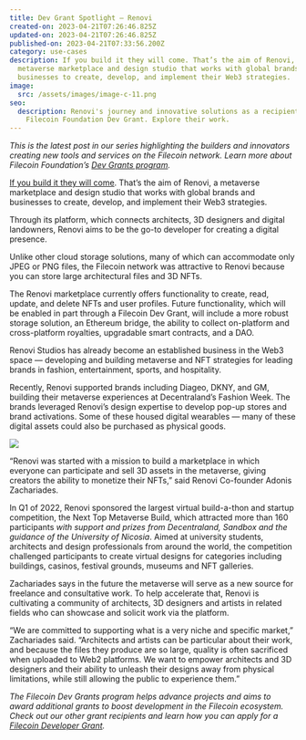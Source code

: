 ```yaml
---
title: Dev Grant Spotlight — Renovi
created-on: 2023-04-21T07:26:46.825Z
updated-on: 2023-04-21T07:26:46.825Z
published-on: 2023-04-21T07:33:56.200Z
category: use-cases
description: If you build it they will come. That’s the aim of Renovi, a
  metaverse marketplace and design studio that works with global brands and
  businesses to create, develop, and implement their Web3 strategies.
image:
  src: /assets/images/image-c-11.png
seo:
  description: Renovi's journey and innovative solutions as a recipient of the
    Filecoin Foundation Dev Grant. Explore their work.
---
```


_This is the latest post in our series highlighting the builders and innovators creating new tools and services on the Filecoin network. Learn more about Filecoin Foundation’s [Dev Grants program](https://fil.org/grants/)._

[If you build it they will come](https://en.wikipedia.org/wiki/Field_of_Dreams). That’s the aim of Renovi, a metaverse marketplace and design studio that works with global brands and businesses to create, develop, and implement their Web3 strategies.

Through its platform, which connects architects, 3D designers and digital landowners, Renovi aims to be the go-to developer for creating a digital presence.

Unlike other cloud storage solutions, many of which can accommodate only JPEG or PNG files, the Filecoin network was attractive to Renovi because you can store large architectural files and 3D NFTs.

The Renovi marketplace currently offers functionality to create, read, update, and delete NFTs and user profiles. Future functionality, which will be enabled in part through a Filecoin Dev Grant, will include a more robust storage solution, an Ethereum bridge, the ability to collect on-platform and cross-platform royalties, upgradable smart contracts, and a DAO.

Renovi Studios has already become an established business in the Web3 space — developing and building metaverse and NFT strategies for leading brands in fashion, entertainment, sports, and hospitality.

Recently, Renovi supported brands including Diageo, DKNY, and GM, building their metaverse experiences at Decentraland’s Fashion Week. The brands leveraged Renovi’s design expertise to develop pop-up stores and brand activations. Some of these housed digital wearables — many of these digital assets could also be purchased as physical goods.

![](/assets/images/image-c-12.png)

“Renovi was started with a mission to build a marketplace in which everyone can participate and sell 3D assets in the metaverse, giving creators the ability to monetize their NFTs,” said Renovi Co-founder Adonis Zachariades.

In Q1 of 2022, Renovi sponsored the largest virtual build-a-thon and startup competition, the Next Top Metaverse Build, which attracted more than 160 participants _with support and prizes from Decentraland, Sandbox and the guidance of the University of Nicosia_. Aimed at university students, architects and design professionals from around the world, the competition challenged participants to create virtual designs for categories including buildings, casinos, festival grounds, museums and NFT galleries.

Zachariades says in the future the metaverse will serve as a new source for freelance and consultative work. To help accelerate that, Renovi is cultivating a community of architects, 3D designers and artists in related fields who can showcase and solicit work via the platform.

“We are committed to supporting what is a very niche and specific market,” Zachariades said. “Architects and artists can be particular about their work, and because the files they produce are so large, quality is often sacrificed when uploaded to Web2 platforms. We want to empower architects and 3D designers and their ability to unleash their designs away from physical limitations, while still allowing the public to experience them.”

_The Filecoin Dev Grants program helps advance projects and aims to award additional grants to boost development in the Filecoin ecosystem. Check out our other grant recipients and learn how you can apply for a [Filecoin Developer Grant](https://github.com/filecoin-project/devgrants/blob/master/README.md)._
